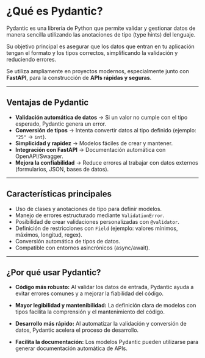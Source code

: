 #  ¿Qué es Pydantic?

Pydantic es una librería de Python que permite validar y gestionar datos de manera sencilla utilizando las anotaciones de tipo (type hints) del lenguaje.

Su objetivo principal es asegurar que los datos que entran en tu aplicación tengan el formato y los tipos correctos, simplificando la validación y reduciendo errores.

Se utiliza ampliamente en proyectos modernos, especialmente junto con **FastAPI**, para la construcción de **APIs rápidas y seguras**.

---

##  Ventajas de Pydantic
- **Validación automática de datos** → Si un valor no cumple con el tipo esperado, Pydantic genera un error.  
- **Conversión de tipos** → Intenta convertir datos al tipo definido (ejemplo: `"25"` → `int`).  
- **Simplicidad y rapidez** → Modelos fáciles de crear y mantener.  
- **Integración con FastAPI** → Documentación automática con OpenAPI/Swagger.  
- **Mejora la confiabilidad** → Reduce errores al trabajar con datos externos (formularios, JSON, bases de datos).  

---

##  Características principales
- Uso de clases y anotaciones de tipo para definir modelos.  
- Manejo de errores estructurado mediante `ValidationError`.  
- Posibilidad de crear validaciones personalizadas con `@validator`.  
- Definición de restricciones con `Field` (ejemplo: valores mínimos, máximos, longitud, regex).  
- Conversión automática de tipos de datos.  
- Compatible con entornos asincrónicos (async/await).

--- 

## ¿Por qué usar Pydantic?
  - **Código más robusto:** Al validar los datos de entrada, Pydantic ayuda a evitar errores comunes y a mejorar la fiabilidad del código.
    
  - **Mayor legibilidad y mantenibilidad:** La definición clara de modelos con tipos facilita la comprensión y el mantenimiento del código.
 
  - **Desarrollo más rápido:** Al automatizar la validación y conversión de datos, Pydantic acelera el proceso de desarrollo.
    
  - **Facilita la documentación:** Los modelos Pydantic pueden utilizarse para generar documentación automática de APIs. 

